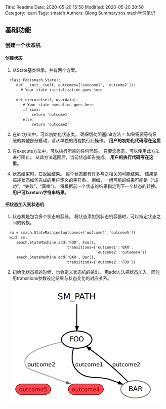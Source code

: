 Title: Readme
Date: 2020-05-20 16:50
Modified: 2020-05-20 20:50
Category: learn
Tags: smatch
Authors: Qlong
Summary:ros mach学习笔记

## 基础功能
### 创建一个状态机
#### 创建状态
1. 从State基类继承，并有两个方案。
```
  class Foo(smach.State):
     def __init__(self, outcomes=['outcome1', 'outcome2']):
       # Your state initialization goes here

     def execute(self, userdata):
        # Your state execution goes here
        if xxxx:
            return 'outcome1'
        else:
            return 'outcome2'
```
2. 在init方法中，可以初始化状态类。
   确保切勿阻塞init方法！
   如果需要等待系统的其他部分启动，请从单独的线程执行此操作。
   **用户的初始化代码写在这里**

3. 在execute方法中，可以执行所需的任何代码。
   只要您愿意，可以使用此方法进行阻止。
   从此方法返回后，当前状态即告完成。
   **用户的执行代码写在这里。**

4. 状态结束时，它返回结果。
   每个状态都有许多与之相关的可能结果。
   结果是描述状态如何完成的用户定义的字符串。
   例如，一组可能的结果可能是（“成功”，“失败”，“真棒”）。
   将根据前一个状态的结果指定到下一个状态的转换。
   **用户可以return字符串结果。**

#### 把状态加入到状态机
1. 状态机是包含多个状态的容器。
   将状态添加到状态机容器时，可以指定状态之间的转换。
```
  sm = smach.StateMachine(outcomes=['outcome4','outcome5'])
  with sm:
     smach.StateMachine.add('FOO', Foo(),
                            transitions={'outcome1':'BAR',
                                         'outcome2':'outcome4'})
     smach.StateMachine.add('BAR', Bar(),
                            transitions={'outcome2':'FOO'})
```
2. 初始化状态机的时候，也会定义状态机的输出。
   用add方法把状态加入，同时用transitions参数设定结果与状态变化的对应关系。

   ![smatch_simple](images/smatch_simple.png '示例')  
